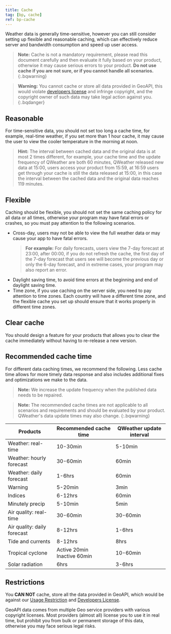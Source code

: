 ```yaml
---
title: Cache
tag: [bp, cache]
ref: bp-cache
---
```


Weather data is generally time-sensitive, however you can still consider setting up flexible and reasonable caching, which can effectively reduce server and bandwidth consumption and speed up user access.

> **Note:** Cache is not a mandatory requirement, please read this document carefully and then evaluate it fully based on your product, otherwise it may cause serious errors to your product. **Do not use cache if you are not sure, or if you cannot handle all scenarios.**
{:.bqwarning}

> **Warning:** You cannot cache or store all data provided in GeoAPI, this would violate [developers license](https://www.qweather.com/en/terms/developers-eula) and infringe copyright, and the copyright owner of such data may take legal action against you.
{:.bqdanger}

## Reasonable

For time-sensitive data, you should not set too long a cache time, for example, real-time weather, if you set more than 1 hour cache, it may cause the user to view the cooler temperature in the morning at noon.

> **Hint:** The interval between cached data and the original data is at most 2 times different, for example, your cache time and the update frequency of QWeather are both 60 minutes, QWeather released new data at 15:00, users access your product from 15:59, at 16:59 users get through your cache is still the data released at 15:00, in this case the interval between the cached data and the original data reaches 119 minutes.

## Flexible

Caching should be flexible, you should not set the same caching policy for all data or all times, otherwise your program may have fatal errors or crashes, so you must pay attention to the following scenarios.

- Cross-day, users may not be able to view the full weather data or may cause your app to have fatal errors.
  > **For example:** For daily forecasts, users view the 7-day forecast at 23:00, after 00:00, if you do not refresh the cache, the first day of the 7-day forecast that users see will become the previous day or only the 6-day forecast, and in extreme cases, your program may also report an error.
- Daylight saving time, to avoid time errors at the beginning and end of daylight saving time.
- Time zone, if you use caching on the server side, you need to pay attention to time zones. Each country will have a different time zone, and the flexible cache you set up should ensure that it works properly in different time zones.

## Clear cache

You should design a feature for your products that allows you to clear the cache immediately without having to re-release a new version.

## Recommended cache time

For different data caching times, we recommend the following. Less cache time allows for more timely data response and also includes additional fixes and optimizations we make to the data.

> **Note:** We increase the update frequency when the published data needs to be repaired.

> **Note:** The recommended cache times are not applicable to all scenarios and requirements and should be evaluated by your product. QWeather's data update times may also change.
{:.bqwarning}

| Products                    | Recommended cache time           | QWeather update interval |
| --------------------------- | -------------------------------- | ------------------------ |
| Weather: real-time          | 10-30min                         | 5-10min                  |
| Weather: hourly forecast    | 30-60min                         | 60min                    |
| Weather: daily forecast     | 1-6hrs                           | 60min                    |
| Warning                     | 5-20min                          | 3min                     |
| Indices                     | 6-12hrs                          | 60min                    |
| Minutely precip             | 5-10min                          | 5min                     |
| Air quality: real-time      | 30-60min                         | 30-60min                 |
| Air quality: daily forecast | 8-12hrs                          | 1-6hrs                   |
| Tide and currents           | 8-12hrs                          | 8hrs                     |
| Tropical cyclone            | Active 20min<br />Inactive 60min | 10-60min                 |
| Solar radiation             | 6hrs                             | 3-6hrs                   |

## Restrictions

You **CAN NOT** cache, store all the data provided in GeoAPI, which would be against our [Usage Restriction](/en/docs/terms/restriction/) and [Developers License](https://www.qweather.com/en/terms/developers-eula).

GeoAPI data comes from multiple Geo service providers with various copyright licenses. Most providers (almost all) license you to use it in real time, but prohibit you from bulk or permanent storage of this data, otherwise you may face serious legal risks.
